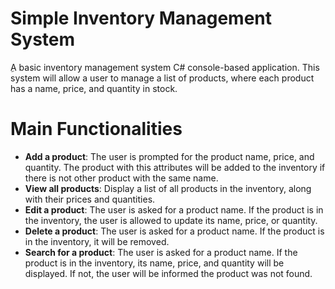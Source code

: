 # Simple Inventory Management System
ِA basic inventory management system C# console-based application.
This system will allow a user to manage a list of products, where each product has a name, price, and quantity in stock.

# Main Functionalities
- <b>Add a product</b>: The user is prompted for the product name, price, and quantity. The product with this attributes will be added to the inventory if there is not other product with the same name.
- <b>View all products</b>: Display a list of all products in the inventory, along with their prices and quantities.
- <b>Edit a product</b>: The user is asked for a product name. If the product is in the inventory, the user is allowed to update its name, price, or quantity.
- <b>Delete a product</b>: The user is asked for a product name. If the product is in the inventory, it will be removed.
- <b>Search for a product</b>: The user is asked for a product name. If the product is in the inventory, its name, price, and quantity will be displayed. If not, the user will be informed the product was not found.
